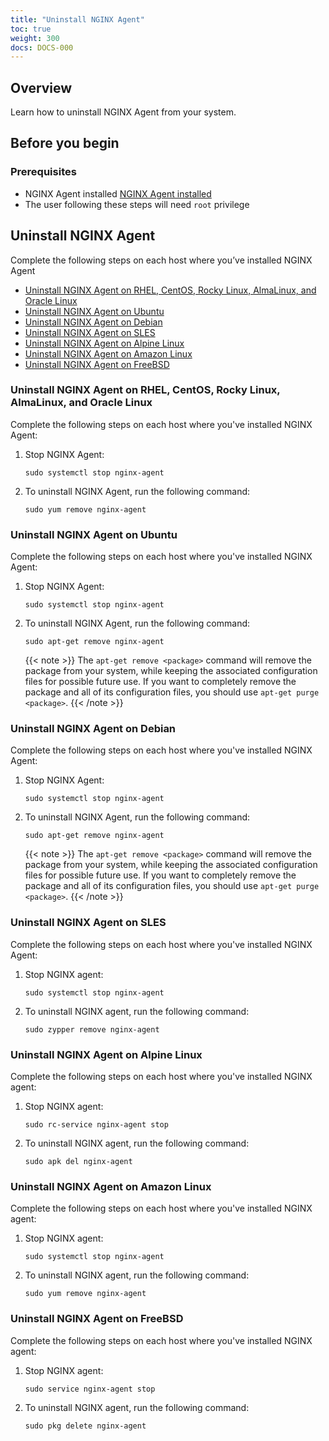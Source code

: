 ```yaml
---
title: "Uninstall NGINX Agent"
toc: true
weight: 300
docs: DOCS-000
---
```


## Overview

Learn how to uninstall NGINX Agent from your system.


## Before you begin

### Prerequisites

- NGINX Agent installed [NGINX Agent installed](../installation-oss)
- The user following these steps will need `root` privilege

## Uninstall NGINX Agent
Complete the following steps on each host where you’ve installed NGINX Agent


- [Uninstall NGINX Agent on RHEL, CentOS, Rocky Linux, AlmaLinux, and Oracle Linux](#uninstall-nginx-agent-on-rhel-centos-rocky-linux-almalinux-and-oracle-linux)
- [Uninstall NGINX Agent on Ubuntu](#uninstall-nginx-agent-on-ubuntu)
- [Uninstall NGINX Agent on Debian](#uninstall-nginx-agent-on-debian)
- [Uninstall NGINX Agent on SLES](#uninstall-nginx-agent-on-sles)
- [Uninstall NGINX Agent on Alpine Linux](#uninstall-nginx-agent-on-alpine-linux)
- [Uninstall NGINX Agent on Amazon Linux](#uninstall-nginx-agent-on-amazon-linux)
- [Uninstall NGINX Agent on FreeBSD](#uninstall-nginx-agent-on-freebsd)

### Uninstall NGINX Agent on RHEL, CentOS, Rocky Linux, AlmaLinux, and Oracle Linux

Complete the following steps on each host where you've installed NGINX Agent:

1. Stop NGINX Agent:

   ```shell
   sudo systemctl stop nginx-agent
   ```

1. To uninstall NGINX Agent, run the following command:

   ```shell
   sudo yum remove nginx-agent
   ```

### Uninstall NGINX Agent on Ubuntu

Complete the following steps on each host where you've installed NGINX Agent:

1. Stop NGINX Agent:

   ```shell
   sudo systemctl stop nginx-agent
   ```

1. To uninstall NGINX Agent, run the following command:

   ```shell
   sudo apt-get remove nginx-agent
   ```

   {{< note >}} The `apt-get remove <package>` command will remove the package from your system, while keeping the associated configuration files for possible future use. If you want to completely remove the package and all of its configuration files, you should use `apt-get purge <package>`. {{< /note >}}

### Uninstall NGINX Agent on Debian

Complete the following steps on each host where you've installed NGINX Agent:

1. Stop NGINX Agent:

   ```shell
   sudo systemctl stop nginx-agent
   ```

1. To uninstall NGINX Agent, run the following command:

   ```shell
   sudo apt-get remove nginx-agent
   ```

   {{< note >}} The `apt-get remove <package>` command will remove the package from your system, while keeping the associated configuration files for possible future use. If you want to completely remove the package and all of its configuration files, you should use `apt-get purge <package>`. {{< /note >}}

### Uninstall NGINX Agent on SLES

Complete the following steps on each host where you've installed NGINX Agent:

1. Stop NGINX agent:

   ```shell
   sudo systemctl stop nginx-agent
   ```

1. To uninstall NGINX agent, run the following command:

   ```shell
   sudo zypper remove nginx-agent
   ```

### Uninstall NGINX Agent on Alpine Linux

Complete the following steps on each host where you've installed NGINX agent:

1. Stop NGINX agent:

   ```shell
   sudo rc-service nginx-agent stop
   ```

1. To uninstall NGINX agent, run the following command:

   ```shell
   sudo apk del nginx-agent
   ```

### Uninstall NGINX Agent on Amazon Linux

Complete the following steps on each host where you've installed NGINX agent:

1. Stop NGINX agent:

   ```shell
   sudo systemctl stop nginx-agent
   ```

1. To uninstall NGINX agent, run the following command:

   ```shell
   sudo yum remove nginx-agent
   ```

### Uninstall NGINX Agent on FreeBSD

Complete the following steps on each host where you've installed NGINX agent:

1. Stop NGINX agent:

   ```shell
   sudo service nginx-agent stop
   ```

1. To uninstall NGINX agent, run the following command:

   ```shell
   sudo pkg delete nginx-agent
   ```
